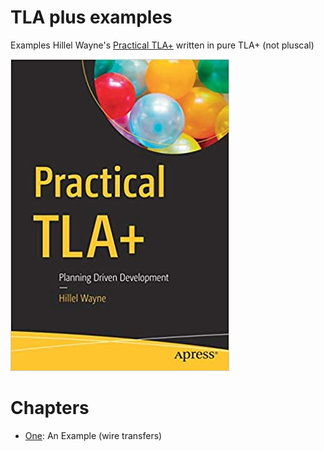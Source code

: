 # TLA plus examples

Examples Hillel Wayne's [Practical TLA+](https://www.amazon.com/Practical-TLA-Planning-Driven-Development/dp/1484238281)
written in pure TLA+ (not pluscal)

![book cover](./resources/cover.jpg)

# Chapters

* [One](./c1/): An Example (wire transfers)
